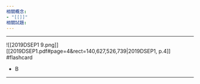 ```yaml
---
相關概念: 
- "[[]]"
相關試題:
---
```


---
![[2019DSEP1 9.png]]
[[2019DSEP1.pdf#page=4&rect=140,627,526,739|2019DSEP1, p.4]]
 #flashcard 
- B
---
<!--ID: 1730941138633-->

